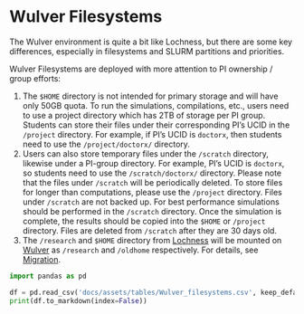 # Wulver Filesystems

The Wulver environment is quite a bit like Lochness, but there are some key differences, especially in filesystems and SLURM partitions and priorities.

 Wulver Filesystems are deployed with more attention to PI ownership / group efforts:

1. The `$HOME` directory is not intended for primary storage and will have only 50GB quota. To run the simulations, compilations, etc., users need to use a project directory which has 2TB of storage per PI group. Students can store their files under their corresponding PI’s UCID in the `/project` directory.  For example, if PI’s UCID is `doctorx`, then students need to use the `/project/doctorx/` directory. 
2. Users can also store temporary files under the `/scratch` directory, likewise under a PI-group directory. For example, PI’s UCID is `doctorx`, so students need to use the `/scratch/doctorx/` directory.  Please note that the files under `/scratch` will be periodically deleted. To store files for longer than computations, please use the `/project` directory.  Files under `/scratch` are not backed up. For best performance simulations should be performed in the `/scratch` directory. Once the simulation is complete, the results should be copied into the `$HOME` or `/project` directory.  Files are deleted from `/scratch` after they are 30 days old.
3. The `/research` and `$HOME` directory from [Lochness](lochness.md) will be mounted on [Wulver](wulver.md) as `/research` and `/oldhome` respectively. For details, see [Migration](lochness_filesystem.md).

```python exec="on"
import pandas as pd

df = pd.read_csv('docs/assets/tables/Wulver_filesystems.csv', keep_default_na=False, na_filter=False)
print(df.to_markdown(index=False))
```

